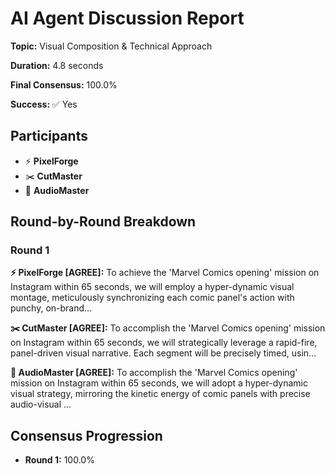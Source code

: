 # AI Agent Discussion Report

**Topic:** Visual Composition & Technical Approach

**Duration:** 4.8 seconds

**Final Consensus:** 100.0%

**Success:** ✅ Yes

## Participants

- ⚡ **PixelForge**
- ✂️ **CutMaster**
- 🎵 **AudioMaster**

## Round-by-Round Breakdown

### Round 1

**⚡ PixelForge [AGREE]:** To achieve the 'Marvel Comics opening' mission on Instagram within 65 seconds, we will employ a hyper-dynamic visual montage, meticulously synchronizing each comic panel's action with punchy, on-brand...

**✂️ CutMaster [AGREE]:** To accomplish the 'Marvel Comics opening' mission on Instagram within 65 seconds, we will strategically leverage a rapid-fire, panel-driven visual narrative. Each segment will be precisely timed, usin...

**🎵 AudioMaster [AGREE]:** To accomplish the 'Marvel Comics opening' mission on Instagram within 65 seconds, we will adopt a hyper-dynamic visual strategy, mirroring the kinetic energy of comic panels with precise audio-visual ...

## Consensus Progression

- **Round 1:** 100.0%
